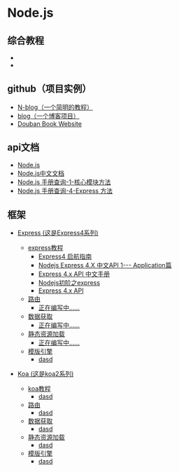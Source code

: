 # Node.js


## 综合教程
* []()
* []()



## github（项目实例）
* [N-blog（一个简明的教程）](https://github.com/nswbmw/N-blog)
* [blog（一个博客项目）](https://github.com/mhbseal/blog)
* [Douban Book Website](https://github.com/ericjjj/douban)


## api文档
* [Node.js ](https://nodejs.org/api/modules.html#modules_cycles)
* [Node.js中文文档](http://nodejs.cn/api/)
* [Node.js 手册查询-1-核心模块方法](https://cnodejs.org/topic/548e53f157fd3ae46b2334fd)
* [Node.js 手册查询-4-Express 方法](https://cnodejs.org/topic/548e552757fd3ae46b233503)



## 框架
* [Express (这是Express4系列)]()
    * [express教程]()
        * [Express4 启航指南](http://www.cnblogs.com/Darren_code/p/express4.html)
        * [Nodejs Express 4.X 中文API 1--- Application篇](http://www.cnblogs.com/ae6623/p/4433048.html)
        * [Express 4.x API 中文手册](http://www.expressjs.com.cn/4x/api.html)
        * [Nodejs初阶之express](http://www.cnblogs.com/Darren_code/p/node_express.html)
        * [Express 4.x API](https://www.zybuluo.com/XiangZhou/note/208532)
    * [路由]()
        * [正在编写中......]()
    * [数据获取]()
        * [正在编写中......]()
    * [静态资源加载]()
        * [正在编写中......]()
    * [模版引擎]()
        * [dasd]()

* [Koa (这是koa2系列)]()
    * [koa教程]()
        * [dasd]()
    * [路由]()
        * [dasd]()
    * [数据获取]()
        * [dasd]()
    * [静态资源加载]()
        * [dasd]()
    * [模版引擎]()
        * [dasd]()





